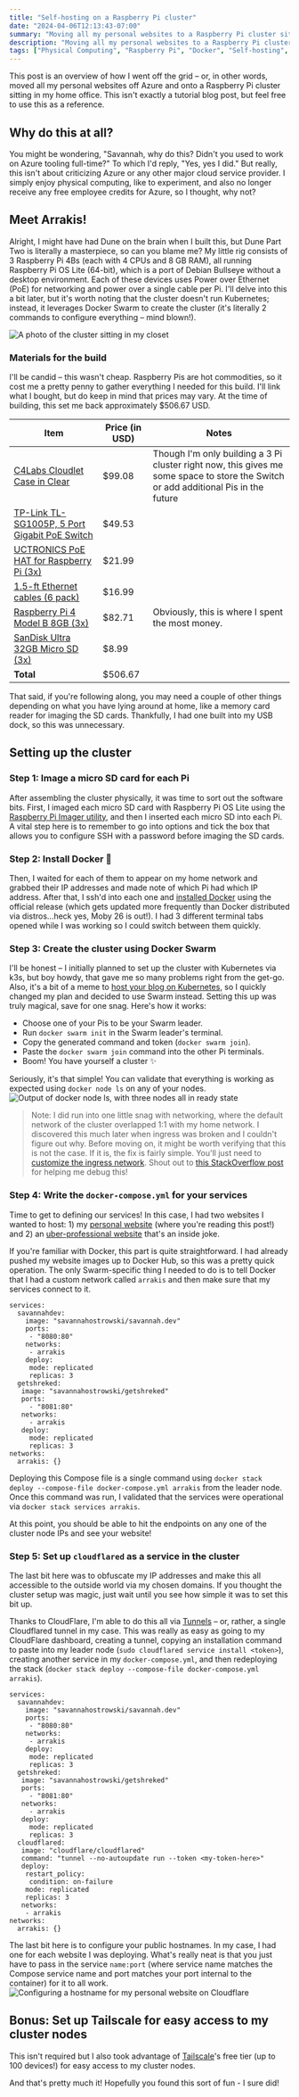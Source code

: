 ```yaml
---
title: "Self-hosting on a Raspberry Pi cluster"
date: "2024-04-06T12:13:43-07:00"
summary: "Moving all my personal websites to a Raspberry Pi cluster sitting in my home office"
description: "Moving all my personal websites to a Raspberry Pi cluster sitting in my home office"
tags: ["Physical Computing", "Raspberry Pi", "Docker", "Self-hosting", "Hacking"]
---
```


This post is an overview of how I went off the grid – or, in other words, moved all my personal websites off Azure and onto a Raspberry Pi cluster sitting in my home office. This isn't exactly a tutorial blog post, but feel free to use this as a reference. 

## Why do this at all?

You might be wondering, "Savannah, why do this? Didn't you used to work on Azure tooling full-time?" To which I'd reply, "Yes, yes I did." But really, this isn't about criticizing Azure or any other major cloud service provider. I simply enjoy physical computing, like to experiment, and also no longer receive any free employee credits for Azure, so I thought, why not?

## Meet Arrakis!

Alright, I might have had Dune on the brain when I built this, but Dune Part Two is literally a masterpiece, so can you blame me? My little rig consists of 3 Raspberry Pi 4Bs (each with 4 CPUs and 8 GB RAM), all running Raspberry Pi OS Lite (64-bit), which is a port of Debian Bullseye without a desktop environment. Each of these devices uses Power over Ethernet (PoE) for networking and power over a single cable per Pi. I'll delve into this a bit later, but it's worth noting that the cluster doesn't run Kubernetes; instead, it leverages Docker Swarm to create the cluster (it's literally 2 commands to configure everything – mind blown!).

![A photo of the cluster sitting in my closet](../cluster-1.png)

### Materials for the build

I'll be candid – this wasn't cheap. Raspberry Pis are hot commodities, so it cost me a pretty penny to gather everything I needed for this build. I'll link what I bought, but do keep in mind that prices may vary. At the time of building, this set me back approximately $506.67 USD.


| Item                                                                                          | Price (in USD) | Notes                                                                                                                               |
| --------------------------------------------------------------------------------------------- | -------------- | ----------------------------------------------------------------------------------------------------------------------------------- |
| [C4Labs Cloudlet Case in Clear](https://www.amazon.com/gp/product/B07D5NM9ZG)                 | $99.08  | Though I'm only building a 3 Pi cluster right now, this gives me some space to store the Switch or add additional Pis in the future |
| [TP-Link TL-SG1005P, 5 Port Gigabit PoE Switch](https://www.amazon.com/gp/product/B076HZFY3F) | $49.53 |                                                                                                        |
| [UCTRONICS PoE HAT for Raspberry Pi (3x)](https://www.amazon.com/gp/product/B082ZLDMZ6)       | $21.99         |                                                                                                                                     |
| [1.5-ft Ethernet cables (6 pack)](https://www.amazon.com/gp/product/B00GBBSX92)               | $16.99         |                                                                                                                                     |
| [Raspberry Pi 4 Model B 8GB (3x)](https://www.amazon.com/gp/product/B0899VXM8F)               | $82.71         | Obviously, this is where I spent the most money.                                                                                    |
| [SanDisk Ultra 32GB Micro SD (3x)](https://www.amazon.com/gp/product/B00M55C0NS)                   | $8.99          |                                                                                                                                     |
| **Total**                                                                                     | $506.67        |                                                                                                                                     |

That said, if you're following along, you may need a couple of other things depending on what you have lying around at home, like a memory card reader for imaging the SD cards. Thankfully, I had one built into my USB dock, so this was unnecessary.


## Setting up the cluster

### Step 1: Image a micro SD card for each Pi

After assembling the cluster physically, it was time to sort out the software bits. First, I imaged each micro SD card with Raspberry Pi OS Lite using the [Raspberry Pi Imager utility](https://www.raspberrypi.com/software/), and then I inserted each micro SD into each Pi. A vital step here is to remember to go into options and tick the box that allows you to configure SSH with a password before imaging the SD cards.

### Step 2: Install Docker 🐳

Then, I waited for each of them to appear on my home network and grabbed their IP addresses and made note of which Pi had which IP address. After that, I ssh'd into each one and [installed Docker](https://docs.docker.com/engine/install/debian/) using the official release (which gets updated more frequently than Docker distributed via distros...heck yes, Moby 26 is out!). I had 3 different terminal tabs opened while I was working so I could switch between them quickly.

### Step 3: Create the cluster using Docker Swarm

I'll be honest – I initially planned to set up the cluster with Kubernetes via k3s, but boy howdy, that gave me so many problems right from the get-go. Also, it's a bit of a meme to [host your blog on Kubernetes](https://twitter.com/dexhorthy/status/856639005462417409), so I quickly changed my plan and decided to use Swarm instead. Setting this up was truly magical, save for one snag. Here's how it works:

- Choose one of your Pis to be your Swarm leader.
- Run `docker swarm init` in the Swarm leader's terminal.
- Copy the generated command and token (`docker swarm join`).
- Paste the `docker swarm join` command into the other Pi terminals.
- Boom! You have yourself a cluster ✨
  
Seriously, it's that simple! You can validate that everything is working as expected using `docker node ls` on any of your nodes.
![Output of docker node ls, with three nodes all in ready state](../docker-node-ls.png)

> Note: I did run into one little snag with networking, where the default network of the cluster overlapped 1:1 with my home network. I discovered this much later when ingress was broken and I couldn't figure out why. Before moving on, it might be worth verifying that this is not the case. If it is, the fix is fairly simple. You'll just need to [customize the ingress network](https://docs.docker.com/engine/swarm/networking/#customize-ingress). Shout out to [this StackOverflow post](https://stackoverflow.com/questions/59007780/container-running-on-docker-swarm-not-accessible-from-outside/63405536#63405536) for helping me debug this!


### Step 4: Write the `docker-compose.yml` for your services

Time to get to defining our services! In this case, I had two websites I wanted to host: 1) my [personal website](https://savannahostrowski.com) (where you're reading this post!) and 2) an [uber-professional website](https://getshreked.com) that's an inside joke.

If you're familiar with Docker, this part is quite straightforward. I had already pushed my website images up to Docker Hub, so this was a pretty quick operation. The only Swarm-specific thing I needed to do is to tell Docker that I had a custom network called `arrakis` and then make sure that my services connect to it.

```
services:
  savannahdev:
    image: "savannahostrowski/savannah.dev"
    ports:
     - "8080:80"
    networks:
     - arrakis
    deploy:
     mode: replicated
     replicas: 3
  getshreked:
   image: "savannahostrowski/getshreked"
   ports:
     - "8081:80"
   networks:
     - arrakis
   deploy:
     mode: replicated
     replicas: 3
networks:
  arrakis: {}
  ```

Deploying this Compose file is a single command using `docker stack deploy --compose-file docker-compose.yml arrakis` from the leader node. Once this command was run, I validated that the services were operational via `docker stack services arrakis`.

At this point, you should be able to hit the endpoints on any one of the cluster node IPs and see your website!

### Step 5: Set up `cloudflared` as a service in the cluster

The last bit here was to obfuscate my IP addresses and make this all accessible to the outside world via my chosen domains. If you thought the cluster setup was magic, just wait until you see how simple it was to set this bit up.

Thanks to CloudFlare, I'm able to do this all via [Tunnels](https://developers.cloudflare.com/cloudflare-one/connections/connect-networks/) – or, rather, a single Cloudflared tunnel in my case. This was really as easy as going to my CloudFlare dashboard, creating a tunnel, copying an installation command to paste into my leader node (`sudo cloudflared service install <token>`), creating another service in my `docker-compose.yml`, and then redeploying the stack (`docker stack deploy --compose-file docker-compose.yml arrakis`).

```
services:
  savannahdev:
    image: "savannahostrowski/savannah.dev"
    ports:
     - "8080:80"
    networks:
     - arrakis
    deploy:
     mode: replicated
     replicas: 3
  getshreked:
   image: "savannahostrowski/getshreked"
   ports:
     - "8081:80"
   networks:
     - arrakis
   deploy:
     mode: replicated
     replicas: 3
  cloudflared:
   image: "cloudflare/cloudflared"
   command: "tunnel --no-autoupdate run --token <my-token-here>"
   deploy:
    restart_policy:
     condition: on-failure
    mode: replicated
    replicas: 3
   networks:
    - arrakis
networks:
  arrakis: {}
  ```

The last bit here is to configure your public hostnames. In my case, I had one for each website I was deploying. What's really neat is that you just have to pass in the service `name:port` (where service name matches the Compose service name and port matches your port internal to the container) for it to all work.
![Configuring a hostname for my personal website on Cloudflare](../cloudflare-hostname.png)

## Bonus: Set up Tailscale for easy access to my cluster nodes

This isn't required but I also took advantage of [Tailscale](https://tailscale.com/)'s free tier (up to 100 devices!) for easy access to my cluster nodes.

And that's pretty much it! Hopefully you found this sort of fun - I sure did!
